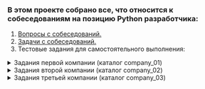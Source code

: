 ### В этом проекте собрано все, что относится к собеседованиям на позицию Python разработчика:
1. [Вопросы с собеседований.](questions.md)
2. [Задачи с собеседований.](tasks.md)
3. Тестовые задания для самостоятельного выполнения:

<details><summary> Задания первой компании (каталог company_01)</summary>

### Задание №1
> SQL
>
Предположим, что у вас в базе есть табличка с балансом по всем счетам клиента на конец дня. Из-за особенностей построения таблицы, часть значений незаполнена и физически это означает отсутствие информации об изменении баланса. Для простоты будем считать, пропущенные значения для одного пользователя не могут встретиться между двумя заполненными. Напишите SQL запрос для заполнения неизвестных значений по каждому клиенту последним известным.

| client_id	  |date	|      value      |
|:-----------:|:---------:|:---------------:|
|     1	      |14.04.2020	|      10000      |
|     1	      |15.04.2020	|      5000       |
|     1	      |16.04.2020	|       NaN       |
|     1	      |17.04.2020	|       NaN       |
|     1	      |18.04.2020	|       NaN       |
|     2	      |14.04.2020	|     250000      |
|     2	      |15.04.2020	|     250000      |
|     2	      |16.04.2020	|     230000      |
|     2	      |17.04.2020	|     230000      |
|     2	      |18.04.2020	|     225000      |
|     3	      |14.04.2020	|      50000      |
|     3	      |15.04.2020	|       NaN       |
|     3	      |16.04.2020	|       NaN       |
|     3	      |17.04.2020	|       NaN       |
|     3	      |18.04.2020	|       NaN       |

> Решение: [task1.md](company_01/task1.md)
### Задание №2 
> numpy, pandas

Пусть клиенты обладают рядом статусов, закодированных цифрами: 0 - "улица", 1 - "зарплатник", 2 - "премиум", 3 - "пенсионер", 4 - "студент". У нас есть матрица с логами смен статусов за некоторый период, разверните ее в матрицу статус - статус с частотами перехода между ними.
Пример, как было:

| client_id  |	prev_segment|  new_segment   |
|:----------:|:-----------:|:--------------:|
|     1      |     0      |       1        |
|     2      |     0	   |       2        |
|     3      |     4	   |       3        |
Пример, как нужно:

|segment| 0 |  1 |2	|   3| 4   |
|:-----:|:---:|:---:|:---:|:------:|:---:|
|  0	   | 0	  | 0.5 |0.5|   0	   |  0  |
|  1	   | 0	  | 0	  |0	|   0	   |  0  |
|  2	   | 0	  | 0	  |0	|   0	   |  0  |
|  3	   | 0	  | 0	  |0	|   0	   |  0  |
|  4	   | 0	  | 0	  |0	|   1	   |  0  |

<br>В процессе выполнения задания разрешается пользоваться библиотеками numpy и pandas.
> Решение: [task2.py](company_01/task2.py)
### Задание №3. 
> pandas, sklearn

Постройте прогнозую модель для датасета с UCI Machine Learning: предобработайте категориальные фичи, отберите их, соберите схему валидации и отберите модели с помощью нее. 
Данная задача multilabel multiclass classification, поэтому предлагаю начать с одного из подходов:
Свести задачу к multilabel binary classification, как это указано в описании к датасету;
Свести задачку к binary classification тем или иным способом;
Обучить множество multiclass/binary classification моделей;
Что-то еще, что придет в голову.

<br>Датасет: https://archive.ics.uci.edu/ml/machine-learning-databases/00373/drug_consumption.data
<br>Описание датасета : https://archive.ics.uci.edu/ml/datasets/Drug+consumption+%28quantified%29
> Решение: [task3.py](company_01/task3.py)
### Задание №4.
> scipy, numpy

Предположим, что мы построили рекомендательную систему, и ожидаем, что средний чек клиента вследствие этого должен вырасти. 
Мы провели AB-тест и собрали данные по контрольной и тестовой группе. 
Предложите и проведите статистический тест, который можно применить к этим данным.
> Решение: [task4.py](company_01/task4.py)
</details>

<details><summary> Задания второй компании (каталог company_02)</summary>
  
  ### Задание №1. Сетевой фонарь.
> asyncio, aiohttp, unittest
  
Требуется написать управляемый по сети фонарь. Команды управления фонарь
принимает от сервера фонаря. Предполагается, что реализация сервера уже
существует (однако недоступен вам в процессе разработки клиента фонаря). Фонарь
и сервер общаются по Протоколу Управления Фонарем (ПУФ), работающему поверх
соединения TCP.
ПУФ устроен следующим образом. Для изменения состояния фонаря сервер
передает ему команду управления. Все команды передаются в формате json вида:
  
{
"command" = text,
"metadata" = double
}
  
ПУФ версии 1 описывает три команды:  
- ON (включить фонарь),  
- OFF (выключить фонарь)  
- COLOR (сменить цвет)    
Цвет (при необходимости) кладется в поле метадата.

Реализация фонаря должна удовлетворять следующим требованиям:
1. При запуске фонарь должен запрашивать хост:порт (по умолчанию
127.0.0.1:9999), подсоединяться по TCP и после этого начать
отрабатывать протокол управления.
2. При получении данных от сервера фонарь проверяет команду,
и, если она известна, обрабатывает команду, иначе молча ее игнорирует.
3. При получении команды ON фонарь включается (отрисовку
фонаря оставляем на ваше усмотрение).
4. При получении команды OFF фонарь выключается.
5. При получении команды COLOR фонарь меняет цвет.
6. При завершении работы фонарь корректно закрывает соединение
с сервером.
7. Реализация фонаря позволяет легко добавлять любые новые команды.
Проработанность обработки исключительных ситуаций (ошибки
установления соединения, обрывы соединения) — на ваше усмотрение.  

  Технологические требования:  
1. Задание принимается в виде готового к выполнению Python-пакета.
Обязательно наличие инструкции по запуску.
2. Версия Python — 3.7+.
3. Реализация сетевого протокола может быть на aiohttp, tornado или fastAPI.
4. Репозиторий с исходниками должен быть доступен на GitHub или GitLab.
> Решение: [flashlight.py](company_02/flashlight.py)   
> Unit-tests: [tests.py](company_02/tests.py)

  ### Задание №2. Проектирование БД.
> SQL  

Спроектировать схему БД. Модель данных реляционная.

Сущности: 

1. Номенклатура (наименование, кол-во, цена)

2. Каталог номенклатуры/Дерево категорий.
Необходимо хранить данные о категориях товара, при этом сами категории могут иметь неограниченный уровень вложенности. Схема данных категорий номенклатуры должна безболезненно позволять добавлять категории любого уровня вложенности. На этапе проектирования максимальный уровень вложенности неизвестен.

3. Клиенты (наименование, адрес)

4. Заказы покупателей. Необходимо предусмотреть возможность делать заказ из разного набора товаров.

Написать следующие SQL запросы:

2.1. Получение информации о сумме товаров заказанных под каждого клиента (Наименование клиента, сумма)

2.2. Найти количество дочерних элементов первого уровня вложенности для категорий номенклатуры.
> [Решение](company_02/README.md)   
  </details>

<details><summary> Задания третьей компании (каталог company_03)</summary>

### Задание 1. 

Есть лог web-сервиса (nginx) размером более нескольких миллионов строк (10-20 млн.).  

1.1.	Проанализируйте и запишите в БД SQL максимально быстро\эффективно.
> [Решение](company_03/task_1.1.md)   
  
1.2.	Сделайте с помощью SQL статистические выборки
- по частоте запросов пользователей\IP,
- по браузеру с градацией версии и т.д.,
- по кодам ответов,
- по времени отклика.
> [Решение](company_03/task_1.2.md)  
  
1.3. Реализуйте классификатор с возможностью самообучения и наиболее точного определения классов новых входных данных. Добейтесь максимальной точности определения > 97%.    
> [Решение](company_03/task_1.3.md)  
  
1.4. Реализуйте web-интерфейс с возможностью сортировки по всем колонкам и классам.      
> [Решение](company_03/task_1.4.md)  
  
### Задание 2.
  Есть сеть, несколько десятков\сотен подсетей /24 и /16, с большим количеством хостов – более 10000.
Необходимо найти дубликаты открытых SSH ключей, учитывая, что порты могут отличаться от 22.
Реализовать оповещения об изменении открытых ключей для хостов.
Проверки желательно выполнять несколько раз в сутки (2-8 раз).

</details>
